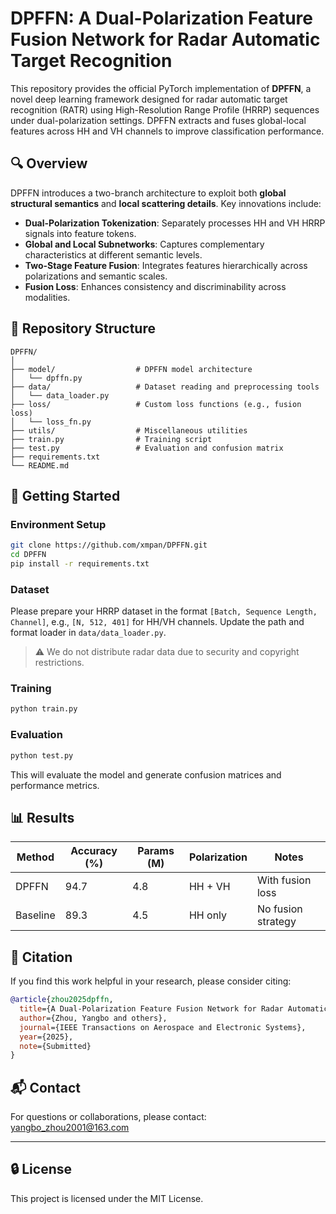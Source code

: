 # DPFFN: A Dual-Polarization Feature Fusion Network for Radar Automatic Target Recognition

This repository provides the official PyTorch implementation of **DPFFN**, a novel deep learning framework designed for radar automatic target recognition (RATR) using High-Resolution Range Profile (HRRP) sequences under dual-polarization settings. DPFFN extracts and fuses global-local features across HH and VH channels to improve classification performance.

## 🔍 Overview

DPFFN introduces a two-branch architecture to exploit both **global structural semantics** and **local scattering details**. Key innovations include:

- **Dual-Polarization Tokenization**: Separately processes HH and VH HRRP signals into feature tokens.
- **Global and Local Subnetworks**: Captures complementary characteristics at different semantic levels.
- **Two-Stage Feature Fusion**: Integrates features hierarchically across polarizations and semantic scales.
- **Fusion Loss**: Enhances consistency and discriminability across modalities.

<!-- If available, include a network diagram here -->
<!-- 
<p align="center">
  <img src="assets/framework.png" alt="DPFFN Framework" width="80%">
</p> 
-->

## 📁 Repository Structure

```
DPFFN/
│
├── model/                  # DPFFN model architecture
│   └── dpffn.py
├── data/                   # Dataset reading and preprocessing tools
│   └── data_loader.py
├── loss/                   # Custom loss functions (e.g., fusion loss)
│   └── loss_fn.py
├── utils/                  # Miscellaneous utilities
├── train.py                # Training script
├── test.py                 # Evaluation and confusion matrix
├── requirements.txt
└── README.md
```

## 🚀 Getting Started

### Environment Setup

```bash
git clone https://github.com/xmpan/DPFFN.git
cd DPFFN
pip install -r requirements.txt
```

### Dataset

Please prepare your HRRP dataset in the format `[Batch, Sequence Length, Channel]`, e.g., `[N, 512, 401]` for HH/VH channels. Update the path and format loader in `data/data_loader.py`.

> ⚠️ We do not distribute radar data due to security and copyright restrictions.

### Training

```bash
python train.py
```

### Evaluation

```bash
python test.py
```

This will evaluate the model and generate confusion matrices and performance metrics.

## 📊 Results

| Method    | Accuracy (%) | Params (M) | Polarization | Notes                |
|-----------|--------------|------------|--------------|----------------------|
| DPFFN     | 94.7         | 4.8        | HH + VH      | With fusion loss     |
| Baseline  | 89.3         | 4.5        | HH only      | No fusion strategy   |

## 📄 Citation

If you find this work helpful in your research, please consider citing:

```bibtex
@article{zhou2025dpffn,
  title={A Dual-Polarization Feature Fusion Network for Radar Automatic Target Recognition Based on HRRP Sequences},
  author={Zhou, Yangbo and others},
  journal={IEEE Transactions on Aerospace and Electronic Systems},
  year={2025},
  note={Submitted}
}
```

## 📬 Contact

For questions or collaborations, please contact:  
[yangbo_zhou2001@163.com](mailto:yangbo_zhou2001@163.com)

---

## 🔒 License

This project is licensed under the MIT License.
